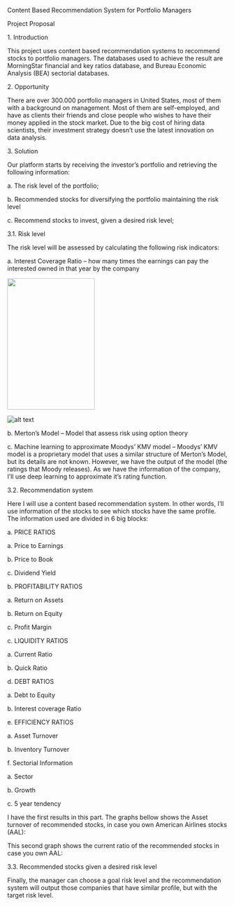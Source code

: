 <p>Content Based Recommendation System for Portfolio Managers</p>

<p>Project Proposal</p>

<p>1. Introduction</p>

<p>This project uses content based recommendation systems to recommend stocks to portfolio managers. The databases used to achieve the result are MorningStar financial and key ratios database, and Bureau Economic Analysis (BEA) sectorial databases. </p>

<p>2. Opportunity</p>

<p>There are over 300.000 portfolio managers in United States, most of them with a background on management. Most of them are self-employed, and have as clients their friends and close people who wishes to have their money applied in the stock market. Due to the big cost of hiring data scientists, their investment strategy doesn’t use the latest innovation on data analysis.</p>

<p>3. Solution</p>

<p>Our platform starts by receiving the investor’s portfolio and retrieving the following information:</p>

<p>a. The risk level of the portfolio;</p>

<p>b. Recommended stocks for diversifying the portfolio maintaining the risk level</p>

<p>c. Recommend stocks to invest, given a desired risk level; </p>

<p>3.1. Risk level </p>

<p>The risk level will be assessed by calculating the following risk indicators:</p>

<p>a. Interest Coverage Ratio – how many times the earnings can pay the interested owned in that year by the company</p>

<img src="viniciuspantoja/TDI_project_V1/aal_interest_coverage.png" width="200px" height="300px" />

![alt text](https://github.com/viniciuspantoja/TDI_project_V1/aal_interest_coverage.png)
<p>b. Merton’s Model – Model that assess risk using option theory</p>

<p>c. Machine learning to approximate Moodys’ KMV model – Moodys’ KMV model is a proprietary model that uses a similar structure of Merton’s Model, but its details are not known. However, we have the output of the model (the ratings that Moody releases). As we have the information of the company, I’ll use deep learning to approximate it’s rating function. </p>

<p>3.2. Recommendation system</p>

<p>Here I will use a content based recommendation system. In other words, I’ll use information of the stocks to see which stocks have the same profile. The information used are divided in 6 big blocks:</p>

<p>a. PRICE RATIOS</p>

<p>a. Price to Earnings</p>

<p>b. Price to Book</p>

<p>c. Dividend Yield</p>

<p>b. PROFITABILITY RATIOS</p>

<p>a. Return on Assets</p>

<p>b. Return on Equity</p>

<p>c. Profit Margin</p>

<p>c. LIQUIDITY RATIOS</p>

<p>a. Current Ratio</p>

<p>b. Quick Ratio</p>

<p>d. DEBT RATIOS</p>

<p>a. Debt to Equity</p>

<p>b. Interest coverage Ratio</p>

<p>e. EFFICIENCY RATIOS</p>

<p>a. Asset Turnover</p>

<p>b. Inventory Turnover</p>

<p>f. Sectorial Information</p>

<p>a. Sector</p>

<p>b. Growth</p>

<p>c. 5 year tendency</p>

<p>I have the first results in this part. The graphs bellow shows the Asset turnover of recommended stocks, in case you own American Airlines stocks (AAL):</p>

<p>This second graph shows the current ratio of the recommended stocks in case you own AAL:</p>

<p>3.3. Recommended stocks given a desired risk level</p>

<p>Finally, the manager can choose a goal risk level and the recommendation system will output those companies that have similar profile, but with the target risk level. </p>
